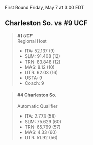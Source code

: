 First Round
Friday, May 7 at 3:00 EDT
## Charleston So. vs #9 UCF

> ***#1 UCF***  
> Regional Host  
> - ITA: 52.137 (9)  
> - SLM: 91.408 (12)  
> - TRN: 83.848 (12)  
> - MAS: 8.12 (10)  
> - UTR: 62.03 (16)  
> - USTA: 9  
> - Coach: 9  

> #### #4 Charleston So.  
> Automatic Qualifier  
> - ITA: 2.773 (58)  
> - SLM: 75.629 (60)  
> - TRN: 65.769 (57)  
> - MAS: 4.33 (60)  
> - UTR: 51.92 (56)  